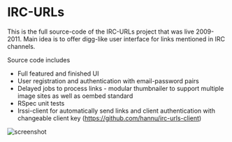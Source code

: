 IRC-URLs
========

This is the full source-code of the IRC-URLs project that was live 2009-2011. Main idea is to offer digg-like user interface for links mentioned in IRC channels.

Source code includes

* Full featured and finished UI
* User registration and authentication with email-password pairs
* Delayed jobs to process links - modular thumbnailer to support multiple image sites as well as oembed standard
* RSpec unit tests
* Irssi-client for automatically send links and client authentication with changeable client key (https://github.com/hannu/irc-urls-client)

![screenshot](/hannu/irc-urls/raw/master/screenshot.png)